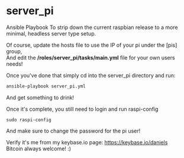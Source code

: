 # server_pi
Ansible Playbook To strip down the current raspbian release to a more minimal, headless server type setup.

Of course, update the hosts file to use the IP of your pi under the [pis] group,<br />
And edit the **/roles/server_pi/tasks/main.yml** file for your own users needs!

Once you've done that simply cd into the server_pi directory and run:
```bash
ansible-playbook server_pi.yml
```

And get something to drink!

Once it's complete, you still need to login and run raspi-config

    sudo raspi-config

And make sure to change the password for the pi user!

Verify it's me from my keybase.io page: https://keybase.io/daniels<br />
Bitcoin always welcome! :)
